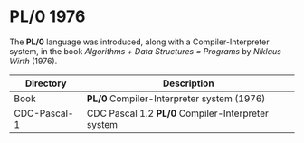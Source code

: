 # PL/0 1976
The **PL/0** language was introduced, along with a Compiler-Interpreter system, in the book *Algorithms + Data Structures = Programs* by *Niklaus Wirth* (1976).

|Directory   | Description                                       |
|------------|---------------------------------------------------|
|Book        |**PL/0** Compiler-Interpreter system (1976)        |
|CDC-Pascal-1|CDC Pascal 1.2 **PL/0** Compiler-Interpreter system|
